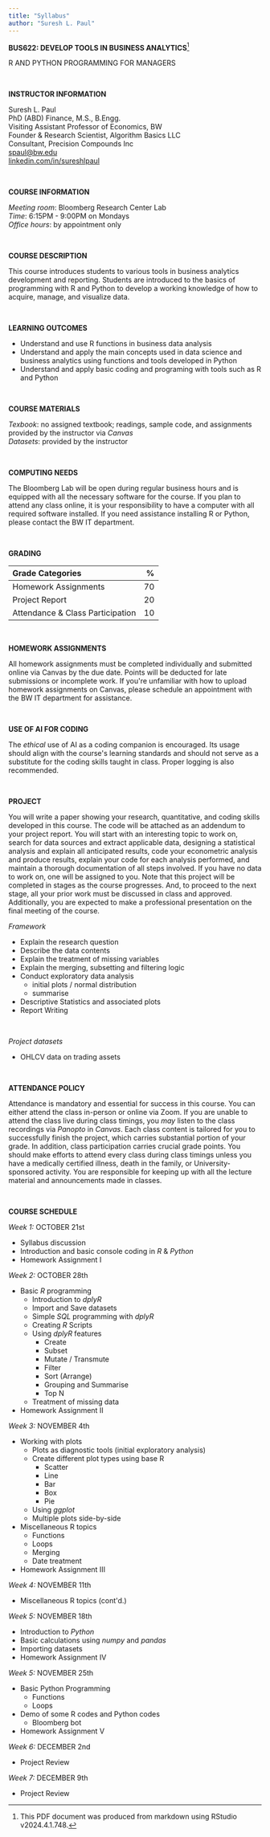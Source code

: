 ```yaml
---
title: "Syllabus"
author: "Suresh L. Paul"
---
```



**BUS622: DEVELOP TOOLS IN BUSINESS ANALYTICS**[^*]

R AND PYTHON PROGRAMMING FOR MANAGERS         

&nbsp;

**INSTRUCTOR INFORMATION**

Suresh L. Paul\
PhD (ABD) Finance, M.S., B.Engg.\
Visiting Assistant Professor of Economics, BW\
Founder & Research Scientist, Algorithm Basics LLC\
Consultant, Precision Compounds Inc\
[spaul@bw.edu](mailto:spaul@bw.edu)\
[linkedin.com/in/sureshlpaul](https://www.linkedin.com/in/sureshlpaul/)     

&nbsp;

**COURSE INFORMATION**

*Meeting room*: Bloomberg Research Center Lab\
*Time*: 6:15PM - 9:00PM on Mondays\
*Office hours*: by appointment only        

&nbsp;

**COURSE DESCRIPTION** 

This course introduces students to various tools in business analytics development and reporting. Students are introduced to the basics of programming with R and Python to develop a working knowledge of how to acquire, manage, and visualize data.

&nbsp;

**LEARNING OUTCOMES**

- Understand and use R functions in business data analysis
- Understand and apply the main concepts used in data science and business analytics using functions and tools developed in Python
- Understand and apply basic coding and programing with tools such as R and Python

&nbsp;

**COURSE MATERIALS**

*Texbook*: no assigned textbook; readings, sample code, and assignments provided by the instructor via *Canvas*     
*Datasets*: provided by the instructor        

&nbsp;

**COMPUTING NEEDS**

The Bloomberg Lab will be open during regular business hours and is equipped with all the necessary software for the course. If you plan to attend any class online, it is your responsibility to have a computer with all required software installed. If you need assistance installing R or Python, please contact the BW IT department.

&nbsp;

**GRADING**

| Grade Categories                 | %  |
|:---------------------------------|---:|
| Homework Assignments             | 70 |
| Project Report                   | 20 |
| Attendance & Class Participation | 10 |    

&nbsp;


**HOMEWORK ASSIGNMENTS**

All homework assignments must be completed individually and submitted online via Canvas by the due date. Points will be deducted for late submissions or incomplete work. If you're unfamiliar with how to upload homework assignments on Canvas, please schedule an appointment with the BW IT department for assistance.

&nbsp;


**USE OF AI FOR CODING**

The *ethical* use of AI as a coding companion is encouraged. Its usage should align with the course's learning standards and should not serve as a substitute for the coding skills taught in class. Proper logging is also recommended.

&nbsp;


**PROJECT**

You will write a paper showing your research, quantitative, and coding skills developed in this course. The code will be attached as an addendum to your project report. You will start with an interesting topic to work on, search for data sources and extract applicable data, designing a statistical analysis and explain all anticipated results, code your econometric analysis and produce results, explain your code for each analysis performed, and maintain a thorough documentation of all steps involved. If you have no data to work on, one will be assigned to you. Note that this project will be completed in stages as the course progresses. And, to proceed to the next stage, all your prior work must be discussed in class and approved. Additionally, you are expected to make a professional presentation on the final meeting of the course.


*Framework*

- Explain the research question
- Describe the data contents
- Explain the treatment of missing variables
- Explain the merging, subsetting and filtering logic
- Conduct exploratory data analysis
    - initial plots / normal distribution
    - summarise
- Descriptive Statistics and associated plots
- Report Writing

&nbsp;

*Project datasets*

- OHLCV data on trading assets

&nbsp;

**ATTENDANCE POLICY**

Attendance is mandatory and essential for success in this course. You can either attend the class in-person or online via Zoom. If you are unable to attend the class live during class timings, you *may* listen to the class recordings via *Panopto* in *Canvas*. Each class content is tailored for you to successfully finish the project, which carries substantial portion of your grade. In addition, class participation carries crucial grade points. You should make efforts to attend every class during class timings unless you have a medically certified illness, death in the family, or University-sponsored activity. You are responsible for keeping up with all the lecture material and announcements made in classes.     

&nbsp;

**COURSE SCHEDULE**

*Week 1:* OCTOBER 21st

- Syllabus discussion 
- Introduction and basic console coding in *R* & *Python*
- Homework Assignment I

*Week 2:* OCTOBER 28th

- Basic *R* programming
    - Introduction to *dplyR*
    - Import and Save datasets
    - Simple *SQL* programming with *dplyR*
    - Creating *R* Scripts
    - Using *dplyR* features
        - Create
        - Subset
        - Mutate / Transmute
        - Filter
        - Sort (Arrange)
        - Grouping and Summarise
        - Top N
    - Treatment of missing data
- Homework Assignment II

*Week 3:* NOVEMBER 4th

- Working with plots
    - Plots as diagnostic tools (initial exploratory analysis)
    - Create different plot types using base R
        - Scatter
        - Line
        - Bar
        - Box
        - Pie
    - Using *ggplot*
    - Multiple plots side-by-side
- Miscellaneous R topics 
    - Functions
    - Loops
    - Merging
    - Date treatment
- Homework Assignment III

*Week 4:* NOVEMBER 11th

- Miscellaneous R topics (cont'd.)

*Week 5:* NOVEMBER 18th

- Introduction to *Python*
- Basic calculations using *numpy* and *pandas*
- Importing datasets
- Homework Assignment IV

*Week 5:* NOVEMBER 25th

- Basic Python Programming
    - Functions
    - Loops
- Demo of some R codes and Python codes
    - Bloomberg bot
- Homework Assignment V

*Week 6:* DECEMBER 2nd

- Project Review

*Week 7:* DECEMBER 9th

- Project Review


<!-- Endnotes -->
[^*]: This PDF document was produced from markdown using RStudio v2024.4.1.748.
